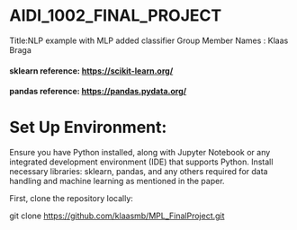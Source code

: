 # AIDI_1002_FINAL_PROJECT
Title:NLP example with MLP added classifier
Group Member Names :
Klaas Braga

#### sklearn reference: https://scikit-learn.org/
#### pandas reference: https://pandas.pydata.org/

# Set Up Environment:

Ensure you have Python installed, along with Jupyter Notebook or any integrated development environment (IDE) that supports Python.
Install necessary libraries: sklearn, pandas, and any others required for data handling and machine learning as mentioned in the paper.

First, clone the repository locally:

git clone https://github.com/klaasmb/MPL_FinalProject.git 



